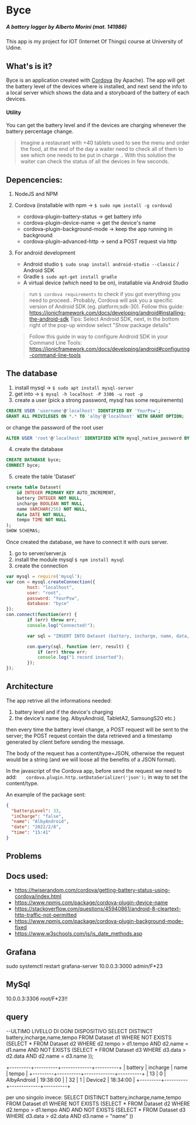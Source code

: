 # Byce
##### A battery logger by Alberto Morini (mat. 141986)

This app is my project for IOT (Internet Of Things) course at University of Udine.

## What's is it?
Byce is an application created with <u url="https://cordova.apache.org/">Cordova</u> (by Apache).
The app will get the battery level of the devices where is installed, and next send the info to a local server which shows the data and a storyboard of the battery of each devices.

#### Utility
You can get the battery level and if the devices are charging whenever the battery percentage change.
>Imagine a restaurant with +40 tablets used to see the menu and order the food, at the end of the day a waiter need to check all of them to see which one needs to be put in charge .. With this solution the waiter can check the status of all the devices in few seconds.


## Depencencies:
1. NodeJS and NPM
2. Cordova (installable with npm -> `$ sudo npm install -g cordova`)
    * cordova-plugin-battery-status -> get battery info
    * cordova-plugin-device-name -> get the device's name
    * cordova-plugin-background-mode -> keep the app running in background
    * cordova-plugin-advanced-http -> send a POST request via http

3. For android development
    * Android studio `$ sudo snap install android-studio --classic` / Android SDK
    * Gradle `$ sudo apt-get install gradle`
    * A virtual device (which need to be on), installable via Android Studio

    > run `$ cordova requirements` to check if you got everything you need to proceed.. Probably, Cordova will ask you a specific version of Android SDK (eg. platform;sdk-30).
    Follow this guide: https://ionicframework.com/docs/developing/android#installing-the-android-sdk
    Tips: Select Android SDK, next, in the bottom right of the pop-up window select "Show package details"

    >Follow this guide in way to configure Android SDK in your Command Line Tools: https://ionicframework.com/docs/developing/android#configuring-command-line-tools


## The database
1. install mysql -> `$ sudo apt install mysql-server`
2. get into -> `$ mysql -h localhost -P 3306 -u root -p`
3. create a user (pick a strong password, mysql has some requirements)
```sql
CREATE USER 'username'@'localhost' IDENTIFIED BY 'YourPsw';
GRANT ALL PRIVILEGES ON *.* TO 'alby'@'localhost' WITH GRANT OPTION;
```
or change the password of the root user
```sql
ALTER USER 'root'@'localhost' IDENTIFIED WITH mysql_native_password BY 'YourPsw'
```
4. create the database
```sql
CREATE DATABASE byce;
CONNECT byce;
```
5. create the table 'Dataset'
```sql
create table Dataset(
    id INTEGER PRIMARY KEY AUTO_INCREMENT,
    battery INTEGER NOT NULL,
    incharge BOOLEAN NOT NULL,
    name VARCHAR(256) NOT NULL,
    data DATE NOT NULL,
    tempo TIME NOT NULL
);
SHOW SCHEMAS;
```

Once created the database, we have to connect it with ours server.
1. go to server/server.js
2. install the module mysql `$ npm install mysql`
3. create the connection
```javascript  
var mysql = require('mysql');
var con = mysql.createConnection({
        host: "localhost",
        user: "root",
        password: "YourPsw",    
        database: "byce"
});
con.connect(function(err) {
        if (err) throw err;
        console.log("Connected!");

        var sql = "INSERT INTO Dataset (battery, incharge, name, data, tempo) VALUES (64,true,'AlbyAndroid','2022/03/08','12:34');"

        con.query(sql, function (err, result) {
            if (err) throw err;
            console.log("1 record inserted");
        });
});
```

## Architecture
The app retrive all the informations needed:
1. battery level and if the device's charging
2. the device's name (eg. AlbysAndroid, TabletA2, SamsungS20 etc.)

then every time the battery level change, a POST request will be sent to the server; the POST request contain the data retrieved and a timestamp generated by client before sending the message.

The body of the request has a content/type=JSON, otherwise the request would be a string (and we will loose all the benefits of a JSON format).

In the javascript of the Cordova app, before send the request we need to add: `   cordova.plugin.http.setDataSerializer('json');` in way to set the content/type.


An example of the package sent:
```JSON
{
  "batteryLevel": 33,
  "inCharge": "false",
  "name": "AlbyAndroid",
  "date": "2022/2/8",
  "time": "15:41"
}
```




## Problems


## Docs used:

* https://twiserandom.com/cordova/getting-battery-status-using-cordova/index.html
* https://www.npmjs.com/package/cordova-plugin-device-name
* https://stackoverflow.com/questions/45940861/android-8-cleartext-http-traffic-not-permitted
* https://www.npmjs.com/package/cordova-plugin-background-mode-fixed
* https://www.w3schools.com/js/js_date_methods.asp


## Grafana
sudo systemctl restart grafana-server
10.0.0.3:3000
admin/F*23
## MySql
10.0.0.3:3306
root/F*23!!


## query

--ULTIMO LIVELLO DI OGNI DISPOSITIVO
SELECT DISTINCT battery,incharge,name,tempo FROM Dataset d1 WHERE NOT EXISTS (SELECT * FROM Dataset d2 WHERE d2.tempo > d1.tempo AND d2.name = d1.name AND NOT EXISTS (SELECT * FROM Dataset d3 WHERE d3.data > d2.data AND d2.name = d3.name ));

+---------+----------+-------------+----------+
| battery | incharge | name        | tempo    |
+---------+----------+-------------+----------+
|      13 |        0 | AlbyAndroid | 19:38:00 |
|      32 |        1 | Device2     | 18:34:00 |
+---------+----------+-------------+----------+

per uno singolo invece:
SELECT DISTINCT battery,incharge,name,tempo FROM Dataset d1 WHERE NOT EXISTS (SELECT * FROM Dataset d2 WHERE d2.tempo > d1.tempo AND AND NOT EXISTS (SELECT * FROM Dataset d3 WHERE d3.data > d2.data AND d3.name = "name" ))
